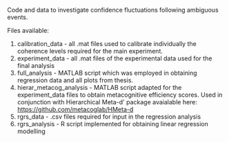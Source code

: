 Code and data to investigate confidence fluctuations following ambiguous events.

Files available:

1. calibration_data - all .mat files used to calibrate individually the coherence levels required for the main experiment. 
2. experiment_data - all .mat files of the experimental data used for the final analysis 
3. full_analysis - MATLAB script which was employed in obtaining regression data and all plots from thesis. 
4. hierar_metacog_analysis - MATLAB script adapted for the experiment_data files to obtain metacognitive efficiency scores. Used in conjunction with Hierarchical Meta-d' package avaialable here: https://github.com/metacoglab/HMeta-d
5. rgrs_data - .csv files required for input in the regression analysis 
6. rgrs_analysis - R script implemented for obtaining linear regression modelling
 
